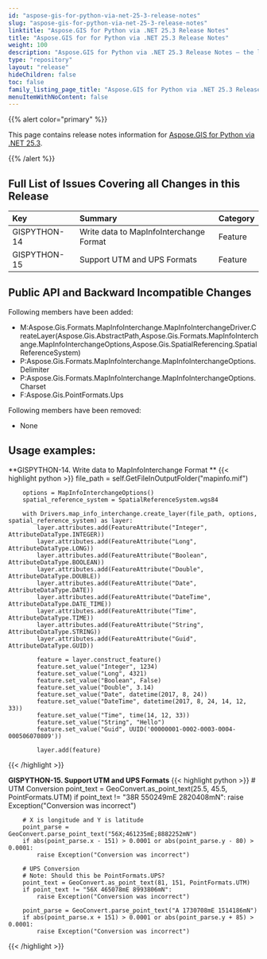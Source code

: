 ```yaml
---
id: "aspose-gis-for-python-via-net-25-3-release-notes"
slug: "aspose-gis-for-python-via-net-25-3-release-notes"
linktitle: "Aspose.GIS for Python via .NET 25.3 Release Notes"
title: "Aspose.GIS for for Python via .NET 25.3 Release Notes"
weight: 100
description: "Aspose.GIS for Python via .NET 25.3 Release Notes – the latest updates and fixes."
type: "repository"
layout: "release"
hideChildren: false
toc: false
family_listing_page_title: "Aspose.GIS for Python via .NET 25.3 Release Notes"
menuItemWithNoContent: false
---
```


{{% alert color="primary" %}}

This page contains release notes information for [Aspose.GIS for Python via .NET 25.3](https://pypi.org/project/aspose-gis-net/).

{{% /alert %}}

## **Full List of Issues Covering all Changes in this Release**

|**Key**     |**Summary**                                                                                                                             |**Category**|
|:---------- |:---------------------------------------------------------------------------------------------------------------------------------------|:-----------|
|GISPYTHON-14| Write data to MapInfoInterchange Format                                                                                 |Feature     |
|GISPYTHON-15| Support UTM and UPS Formats                                       |Feature         |

## **Public API and Backward Incompatible Changes**
Following members have been added:

+ M:Aspose.Gis.Formats.MapInfoInterchange.MapInfoInterchangeDriver.CreateLayer(Aspose.Gis.AbstractPath,Aspose.Gis.Formats.MapInfoInterchange.MapInfoInterchangeOptions,Aspose.Gis.SpatialReferencing.SpatialReferenceSystem)
+ P:Aspose.Gis.Formats.MapInfoInterchange.MapInfoInterchangeOptions.Delimiter
+ P:Aspose.Gis.Formats.MapInfoInterchange.MapInfoInterchangeOptions.Charset
+ F:Aspose.Gis.PointFormats.Ups


Following members have been removed:
* None


## **Usage examples:**

**GISPYTHON-14. Write data to MapInfoInterchange Format **
{{< highlight python >}}
        file_path = self.GetFileInOutputFolder("mapinfo.mif")

        options = MapInfoInterchangeOptions()
        spatial_reference_system = SpatialReferenceSystem.wgs84

        with Drivers.map_info_interchange.create_layer(file_path, options, spatial_reference_system) as layer:
            layer.attributes.add(FeatureAttribute("Integer", AttributeDataType.INTEGER))
            layer.attributes.add(FeatureAttribute("Long", AttributeDataType.LONG))
            layer.attributes.add(FeatureAttribute("Boolean", AttributeDataType.BOOLEAN))
            layer.attributes.add(FeatureAttribute("Double", AttributeDataType.DOUBLE))
            layer.attributes.add(FeatureAttribute("Date", AttributeDataType.DATE))
            layer.attributes.add(FeatureAttribute("DateTime", AttributeDataType.DATE_TIME))
            layer.attributes.add(FeatureAttribute("Time", AttributeDataType.TIME))
            layer.attributes.add(FeatureAttribute("String", AttributeDataType.STRING))
            layer.attributes.add(FeatureAttribute("Guid", AttributeDataType.GUID))

            feature = layer.construct_feature()
            feature.set_value("Integer", 1234)
            feature.set_value("Long", 4321)
            feature.set_value("Boolean", False)
            feature.set_value("Double", 3.14)
            feature.set_value("Date", datetime(2017, 8, 24))
            feature.set_value("DateTime", datetime(2017, 8, 24, 14, 12, 33))
            feature.set_value("Time", time(14, 12, 33))
            feature.set_value("String", "Hello")
            feature.set_value("Guid", UUID('00000001-0002-0003-0004-000506070809'))

            layer.add(feature)
{{< /highlight >}}

**GISPYTHON-15. Support UTM and UPS Formats**
{{< highlight python >}}
        # UTM Conversion
        point_text = GeoConvert.as_point_text(25.5, 45.5, PointFormats.UTM)
        if point_text != "38R 550249mE 2820408mN":
            raise Exception("Conversion was incorrect")

        # X is longitude and Y is latitude
        point_parse = GeoConvert.parse_point_text("56X;461235mE;8882252mN")
        if abs(point_parse.x - 151) > 0.0001 or abs(point_parse.y - 80) > 0.0001:
            raise Exception("Conversion was incorrect")

        # UPS Conversion
        # Note: Should this be PointFormats.UPS?
        point_text = GeoConvert.as_point_text(81, 151, PointFormats.UTM)
        if point_text != "56X 465078mE 8993806mN":
            raise Exception("Conversion was incorrect")

        point_parse = GeoConvert.parse_point_text("A 1730708mE 1514186mN")
        if abs(point_parse.x + 151) > 0.0001 or abs(point_parse.y + 85) > 0.0001:
            raise Exception("Conversion was incorrect")
{{< /highlight >}}